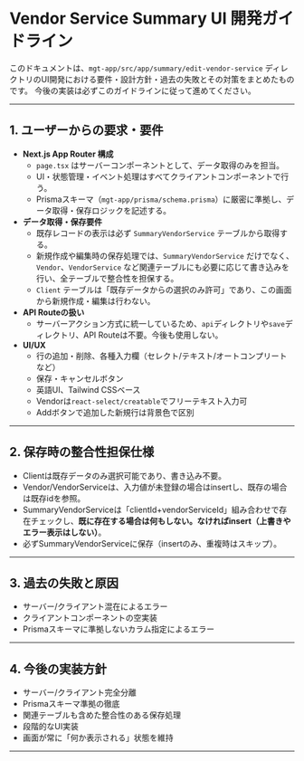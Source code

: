 # Vendor Service Summary UI 開発ガイドライン

このドキュメントは、`mgt-app/src/app/summary/edit-vendor-service` ディレクトリのUI開発における要件・設計方針・過去の失敗とその対策をまとめたものです。
今後の実装は必ずこのガイドラインに従って進めてください。

---

## 1. ユーザーからの要求・要件

- **Next.js App Router 構成**
  - `page.tsx` はサーバーコンポーネントとして、データ取得のみを担当。
  - UI・状態管理・イベント処理はすべてクライアントコンポーネントで行う。
  - Prismaスキーマ（`mgt-app/prisma/schema.prisma`）に厳密に準拠し、データ取得・保存ロジックを記述する。
- **データ取得・保存要件**
  - 既存レコードの表示は必ず `SummaryVendorService` テーブルから取得する。
  - 新規作成や編集時の保存処理では、`SummaryVendorService` だけでなく、`Vendor`、`VendorService` など関連テーブルにも必要に応じて書き込みを行い、全テーブルで整合性を担保する。
  - `Client` テーブルは「既存データからの選択のみ許可」であり、この画面から新規作成・編集は行わない。
- **API Routeの扱い**
  - サーバーアクション方式に統一しているため、`api`ディレクトリや`save`ディレクトリ、API Routeは不要。今後も使用しない。
- **UI/UX**
  - 行の追加・削除、各種入力欄（セレクト/テキスト/オートコンプリートなど）
  - 保存・キャンセルボタン
  - 英語UI、Tailwind CSSベース
  - Vendorは`react-select/creatable`でフリーテキスト入力可
  - Addボタンで追加した新規行は背景色で区別

---

## 2. 保存時の整合性担保仕様

- Clientは既存データのみ選択可能であり、書き込み不要。
- Vendor/VendorServiceは、入力値が未登録の場合はinsertし、既存の場合は既存idを参照。
- SummaryVendorServiceは「clientId+vendorServiceId」組み合わせで存在チェックし、**既に存在する場合は何もしない。なければinsert（上書きやエラー表示はしない）**。
- 必ずSummaryVendorServiceに保存（insertのみ、重複時はスキップ）。

---

## 3. 過去の失敗と原因

- サーバー/クライアント混在によるエラー
- クライアントコンポーネントの空実装
- Prismaスキーマに準拠しないカラム指定によるエラー

---

## 4. 今後の実装方針

- サーバー/クライアント完全分離
- Prismaスキーマ準拠の徹底
- 関連テーブルも含めた整合性のある保存処理
- 段階的なUI実装
- 画面が常に「何か表示される」状態を維持

---
